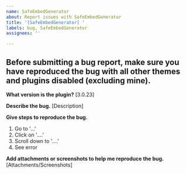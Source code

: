 ```yaml
---
name: SafeEmbedGenerator
about: Report issues with SafeEmbedGenerator
title: '[SafeEmbedGenerator] '
labels: bug, SafeEmbedGenerator
assignees: ''

---
```


## Before submitting a bug report, make sure you have reproduced the bug with all other themes and plugins disabled (excluding mine).

**What version is the plugin?**
[3.0.23]

**Describe the bug.**
[Description]

**Give steps to reproduce the bug.**
1. Go to '...'
2. Click on '....'
3. Scroll down to '....'
4. See error

**Add attachments or screenshots to help me reproduce the bug.**
[Attachments/Screenshots]
